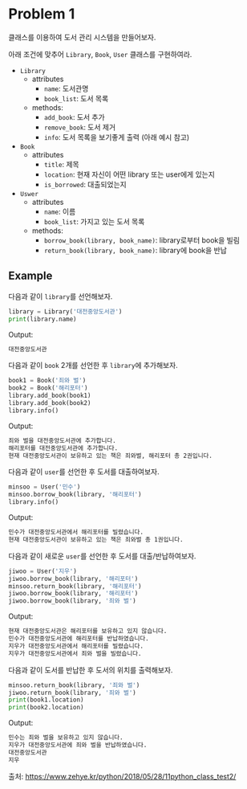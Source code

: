 # Problem 1
클래스를 이용하여 도서 관리 시스템을 만들어보자.

아래 조건에 맞추어 `Library`, `Book`, `User` 클래스를 구현하여라.
* `Library`
    * attributes
        * `name`: 도서관명
        * `book_list`: 도서 목록
    * methods:
        * `add_book`: 도서 추가
        * `remove_book`: 도서 제거
        * `info`: 도서 목록을 보기좋게 출력 (아래 예시 참고)
* `Book`
    * attributes
        * `title`: 제목
        * `location`: 현재 자신이 어떤 library 또는 user에게 있는지
        * `is_borrowed`: 대출되었는지
* `Uswer`
    * attributes
        * `name`: 이름
        * `book_list`: 가지고 있는 도서 목록
    * methods:
        * `borrow_book(library, book_name)`: library로부터 book을 빌림
        * `return_book(library, book_name)`: library에 book을 반납

## Example
다음과 같이 `library`를 선언해보자.
```python
library = Library('대전중앙도서관')
print(library.name)
```
Output:
```bash
대전중앙도서관
```
다음과 같이 `book` 2개를 선언한 후 `library`에 추가해보자.
```python
book1 = Book('죄와 벌')
book2 = Book('해리포터')
library.add_book(book1)
library.add_book(book2)
library.info()
```
Output:
```bash
죄와 벌을 대전중앙도서관에 추가합니다.
해리포터를 대전중앙도서관에 추가합니다.
현재 대전중앙도서관이 보유하고 있는 책은 죄와벌, 해리포터 총 2권입니다.
```
다음과 같이 `user`를 선언한 후 도서를 대출하여보자.
```python
minsoo = User('민수')
minsoo.borrow_book(library, '해리포터')
library.info()
```
Output:
```bash
민수가 대전중앙도서관에서 해리포터를 빌렸습니다.
현재 대전중앙도서관이 보유하고 있는 책은 죄와벌 총 1권입니다.
```
다음과 같이 새로운 `user`를 선언한 후 도서를 대출/반납하여보자.
```python
jiwoo = User('지우')
jiwoo.borrow_book(library, '해리포터') 
minsoo.return_book(library, '해리포터') 
jiwoo.borrow_book(library, '해리포터') 
jiwoo.borrow_book(library, '죄와 벌')
```
Output:
```bash
현재 대전중앙도서관은 해리포터를 보유하고 있지 않습니다.
민수가 대전중앙도서관에 해리포터를 반납하였습니다.
지우가 대전중앙도서관에서 해리포터를 빌렸습니다.
지우가 대전중앙도서관에서 죄와 벌을 빌렸습니다.
```
다음과 같이 도서를 반납한 후 도서의 위치를 출력해보자.
```python
minsoo.return_book(library, '죄와 벌')
jiwoo.return_book(library, '죄와 벌')
print(book1.location) 
print(book2.location)
```
Output:
```bash
민수는 죄와 벌을 보유하고 있지 않습니다.
지우가 대전중앙도서관에 죄와 벌을 반납하였습니다.
대전중앙도서관
지우
```

출처: https://www.zehye.kr/python/2018/05/28/11python_class_test2/